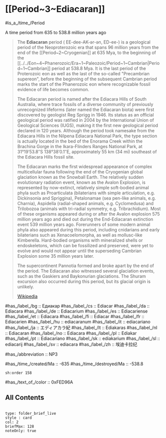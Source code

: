 # [[Period~3~Ediacaran]] 

#is_a_/time_/Period 

A time period from 635 to 538.8 million years ago

> The **Ediacaran** period (  EE-dee-AK-ər-ən, ED-ee-) is a geological period of the Neoproterozoic era that spans 96 million years from the end of the [[Period~2~Cryogenian]] at 635 Mya, to the beginning of the [[../../Eon~4~Phanerozoic/Era~1~Paleozoic/Period~1~Cambrian|Period~1~Cambrian]]  period at 538.8 Mya. 
> It is the last period of the Proterozoic eon as well as the last of the so-called "Precambrian supereon", before the beginning of the subsequent Cambrian period marks the start of the Phanerozoic eon where recognizable fossil evidence of life becomes common.
>
> The Ediacaran period is named after the Ediacara Hills of South Australia, where trace fossils of a diverse community of previously unrecognized lifeforms (later named the Ediacaran biota) were first discovered by geologist Reg Sprigg in 1946. Its status as an official geological period was ratified in 2004 by the International Union of Geological Sciences (IUGS), making it the first new geological period declared in 120 years. Although the period took namesake from the Ediacara Hills in the Nilpena Ediacara National Park, the type section is actually located in the bed of the Enorama Creek within the Brachina Gorge in the Ikara-Flinders Ranges National Park, at 31°19′53.8″S 138°38′0.1″E, approximately 55 km (34 mi) southeast of the Ediacara Hills fossil site.
>
> The Ediacaran marks the first widespread appearance of complex multicellular fauna following the end of the Cryogenian global glaciation known as the Snowball Earth. The relatively sudden evolutionary radiation event, known as the Avalon Explosion, is represented by now-extinct, relatively simple soft-bodied animal phyla such as Proarticulata (bilaterians with simple articulation, e.g. Dickinsonia and Spriggina), Petalonamae (sea pen-like animals, e.g. Charnia), Aspidella (radial-shaped animals, e.g. Cyclomedusa) and Trilobozoa (animals with tri-radial symmetry, e.g. Tribrachidium). Most of these organisms appeared during or after the Avalon explosion 575 million years ago and died out during the End-Ediacaran extinction event 539 million years ago. Forerunners of some modern animal phyla also appeared during this period, including cnidarians and early bilaterians such as Xenacoelomorpha, as well as mollusc-like Kimberella. Hard-bodied organisms with mineralized shells or endoskeletons, which can be fossilized and preserved, were yet to evolve and would not appear until the superseding Cambrian Explosion some 35 million years later.
>
> The supercontinent Pannotia formed and broke apart by the end of the period. The Ediacaran also witnessed several glaciation events, such as the Gaskiers and Baykonurian glaciations. The Shuram excursion also occurred during this period, but its glacial origin is unlikely.
>
> [Wikipedia](https://en.wikipedia.org/wiki/Ediacaran)

#has_/label_/bg  :: Едиакар
#has_/label_/cs  :: Ediacar
#has_/label_/da  :: Ediacara
#has_/label_/de  :: Ediacarium
#has_/label_/es  :: Ediacariense
#has_/label_/et  :: Ediacara
#has_/label_/fi  :: Ediacar
#has_/label_/fr  :: Ediacarien
#has_/label_/hu  :: ediacaranum
#has_/label_/it  :: ediacariano
#has_/label_/ja  :: エディアカラ紀
#has_/label_/lt  :: Ediakaras
#has_/label_/nl  :: Ediacaran
#has_/label_/no  :: Ediacara
#has_/label_/pl  :: Ediakar
#has_/label_/pt  :: Ediacariano
#has_/label_/sk  :: ediakarium
#has_/label_/sl  :: ediacarij
#has_/label_/sv  :: ediacara
#has_/label_/zh  :: 埃迪卡拉纪

#has_/abbreviation :: NP3

#has_/time_/created/Ma :: -635 
#has_/time_/destroyed/Ma :: -538.8 

    sh:order 158 

#has_/text_of_/color :: 0xFED96A

## All Contents

```folderv
```

```ccard
type: folder_brief_live
style : card
col: 2
briefMax: 128
noteOnly: true
```


